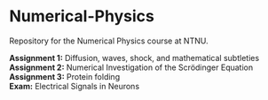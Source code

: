 # Numerical-Physics
Repository for the Numerical Physics course at NTNU.

**Assignment 1:** Diffusion, waves, shock, and mathematical subtleties  
**Assignment 2:** Numerical Investigation of the Scrödinger Equation    
**Assignment 3:** Protein folding  
**Exam:** Electrical Signals in Neurons